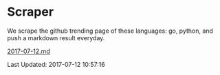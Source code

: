 # Scraper

We scrape the github trending page of these languages: go, python, and push a markdown result everyday.

[2017-07-12.md](https://github.com/borays/Scraper/blob/master/2017-07-12.md)

Last Updated: 2017-07-12 10:57:16